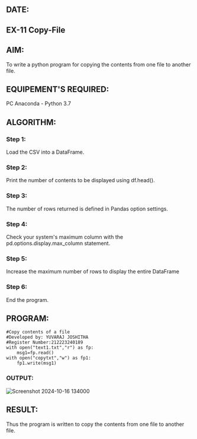 ## DATE:
## EX-11 Copy-File
## AIM:
To write a python program for copying the contents from one file to another file.
## EQUIPEMENT'S REQUIRED: 
PC
Anaconda - Python 3.7
## ALGORITHM: 
### Step 1:
Load the CSV into a DataFrame.
### Step 2: 
 Print the number of contents to be displayed using df.head().
### Step 3: 
The number of rows returned is defined in Pandas option settings.
### Step 4:  
Check your system's maximum column with the pd.options.display.max_column statement.
### Step 5: 
Increase the maximum number of rows to display the entire DataFrame
### Step 6:
End the program.

## PROGRAM:
```
#Copy contents of a file 
#Developed by: YUVARAJ JOSHITHA
#Register Number:212223240189
with open("text1.txt","r") as fp:
    msg1=fp.read()
with open("copytxt","w") as fp1:
    fp1.write(msg1)

```

### OUTPUT:
![Screenshot 2024-10-16 134000](https://github.com/user-attachments/assets/29310d27-9fa8-4a3d-8159-c3282223d27d)




## RESULT:
Thus the program is written to copy the contents from one file to another file.

